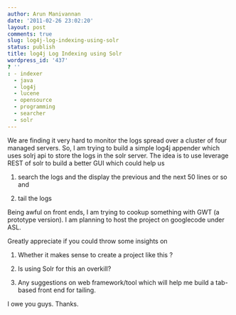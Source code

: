 ```yaml
---
author: Arun Manivannan
date: '2011-02-26 23:02:20'
layout: post
comments: true
slug: log4j-log-indexing-using-solr
status: publish
title: log4j Log Indexing using Solr
wordpress_id: '437'
? ''
: - indexer
  - java
  - log4j
  - lucene
  - opensource
  - programming
  - searcher
  - solr
---
```


We are finding it very hard to monitor the logs spread over a cluster of four
managed servers. So, I am trying to build a simple log4j appender which uses
solrj api to store the logs in the solr server. The idea is to use leverage
REST of solr to build a better GUI which could help us

1) search the logs and the display the previous and the next 50 lines or so
and

2) tail the logs

Being awful on front ends, I am trying to cookup something with GWT (a
prototype version). I am planning to host the project on googlecode under ASL.

Greatly appreciate if you could throw some insights on

1) Whether it makes sense to create a project like this ?

2) Is using Solr for this an overkill?

3) Any suggestions on web framework/tool which will help me build a tab-based
front end for tailing.


I owe you guys. Thanks.

